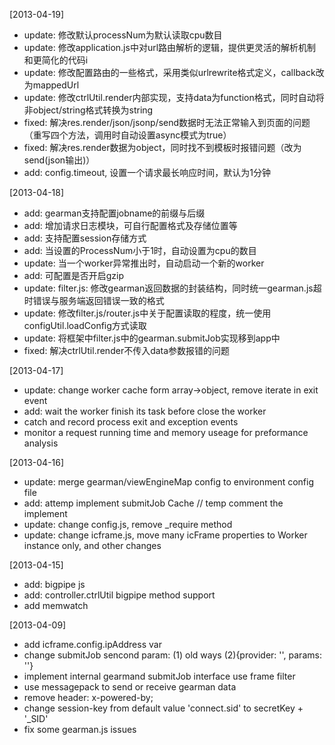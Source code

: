 [2013-04-19]
* update: 修改默认processNum为默认读取cpu数目
* update: 修改application.js中对url路由解析的逻辑，提供更灵活的解析机制和更简化的代码i
* update: 修改配置路由的一些格式，采用类似urlrewrite格式定义，callback改为mappedUrl
* update: 修改ctrlUtil.render内部实现，支持data为function格式，同时自动将非object/string格式转换为string
* fixed: 解决res.render/json/jsonp/send数据时无法正常输入到页面的问题（重写四个方法，调用时自动设置async模式为true）
* fixed: 解决res.render数据为object，同时找不到模板时报错问题（改为send(json输出)）
* add: config.timeout, 设置一个请求最长响应时间，默认为1分钟

[2013-04-18]
* add: gearman支持配置jobname的前缀与后缀
* add: 增加请求日志模块，可自行配置格式及存储位置等
* add: 支持配置session存储方式
* add: 当设置的ProcessNum小于1时，自动设置为cpu的数目
* update: 当一个worker异常推出时，自动启动一个新的worker
* add: 可配置是否开启gzip
* update: filter.js: 修改gearman返回数据的封装结构，同时统一gearman.js超时错误与服务端返回错误一致的格式
* update: 修改filter.js/router.js中关于配置读取的程度，统一使用configUtil.loadConfig方式读取
* update: 将框架中filter.js中的gearman.submitJob实现移到app中
* fixed: 解决ctrlUtil.render不传入data参数报错的问题 

[2013-04-17]
* update: change worker cache form array->object, remove iterate in exit event
* add: wait the worker finish its task before close the worker
* catch and record process exit and exception events
* monitor a request running time and memory useage for preformance analysis

[2013-04-16]
* update: merge gearman/viewEngineMap config to environment config file
* add: attemp implement submitJob Cache // temp comment the implement
* update: change config.js, remove _require method
* update: change icframe.js, move many icFrame properties to Worker instance only, and other changes 

[2013-04-15]
* add: bigpipe js
* add: controller.ctrlUtil bigpipe method support
* add memwatch

[2013-04-09]
* add icframe.config.ipAddress var
* change submitJob sencond param: (1) old ways (2){provider: '', params: ''}
* implement internal gearmand submitJob interface use frame filter
* use messagepack to send or receive gearman data
* remove header: x-powered-by;
* change session-key from default value 'connect.sid' to secretKey + '_SID'
* fix some gearman.js issues
